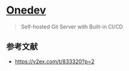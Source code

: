 # [Onedev](https://github.com/theonedev/onedev)

> Self-hosted Git Server with Built-in CI/CD

## 参考文献

- https://v2ex.com/t/833320?p=2
